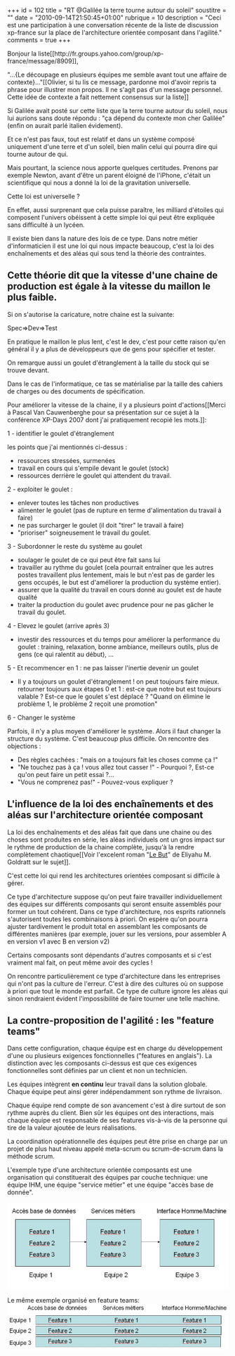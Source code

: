 +++
id = 102
title = "RT @Galilée la terre tourne autour du soleil"
soustitre = ""
date = "2010-09-14T21:50:45+01:00"
rubrique = 10
description = "Ceci est une participation à une conversation récente de la liste de discussion xp-france sur la place de l'architecture orientée composant dans l'agilité."
comments = true
+++

<div class="chapo"></div>
Bonjour la liste[[http://fr.groups.yahoo.com/group/xp-france/message/8909]],

"...{Le découpage en plusieurs équipes me semble avant tout une affaire de
contexte}..."[[Olivier, si tu lis ce message, pardonne moi d'avoir repris ta phrase pour illustrer mon propos. Il ne s'agit pas d'un message personnel. Cette idée de contexte a fait nettement consensus sur la liste]]

Si Galilée avait posté sur cette liste que la terre tourne autour du soleil, nous lui aurions sans doute répondu : "ça dépend du contexte mon cher Galilée" (enfin on aurait parlé italien évidement).

Et ce n'est pas faux, tout est relatif et dans un système composé uniquement d'une terre et d'un soleil, bien malin celui qui pourra dire qui tourne autour de qui.

Mais pourtant, la science nous apporte quelques certitudes. Prenons par exemple Newton, avant d'être un parent éloigné de l'iPhone, c'était un scientifique qui nous a donné la loi de la gravitation universelle.

Cette loi est universelle ?

En effet, aussi surprenant que cela puisse paraître, les milliard d'étoiles qui composent l'univers obéissent à cette simple loi qui peut être expliquée sans difficulté à un lycéen.

Il existe bien dans la nature des lois de ce type. Dans notre métier d'informaticien il est une loi qui nous impacte beaucoup, c'est la loi des enchaînements et des aléas qui sous tend la théorie des contraintes.

## Cette théorie dit que la vitesse d'une chaine de production est égale à la vitesse du maillon le plus faible.

Si on s'autorise la caricature, notre chaine est la suivante:

Spec=>Dev=>Test

En pratique le maillon le plus lent, c'est le dev, c'est pour cette raison qu'en général il y a plus de développeurs que de gens pour spécifier et tester. 

On remarque aussi un goulet d'étranglement à la taille du stock qui se trouve devant.

Dans le cas de l'informatique, ce tas se matérialise par la taille des cahiers de charges ou des documents de spécification.

Pour améliorer la vitesse de la chaine, il y a plusieurs point d'actions[[Merci à Pascal Van Cauwenberghe pour sa présentation sur ce sujet à la conférence XP-Days 2007 dont j'ai pratiquement recopié les mots.]]:

1 - identifier le goulet d'étranglement

les points que j'ai mentionnés ci-dessus :
 - ressources stressées, surmenées
 - travail en cours qui s'empile devant le goulet (stock)
 - ressources derrière le goulet qui attendent du travail.

2 - exploiter le goulet :

 - enlever toutes les tâches non productives
 - alimenter le goulet (pas de rupture en terme d'alimentation du travail à faire)
 - ne pas surcharger le goulet (il doit "tirer" le travail à faire)
 - "prioriser" soigneusement le travail du goulet.

3 - Subordonner le reste du système au goulet

 - soulager le goulet de ce qui peut être fait sans lui
 - travailler au rythme du goulet (cela pourrait entraîner que les autres postes travaillent plus lentement, mais le but n'est pas de garder les gens occupés, le but est d'améliorer la production du système entier).
 - assurer que la qualité du travail en cours donné au goulet est de haute qualité
 - traiter la production du goulet avec prudence pour ne pas gâcher le travail du goulet.

4 - Elevez le goulet (arrive après 3)

 - investir des ressources et du temps pour améliorer la performance du goulet : training, relaxation, bonne ambiance, meilleurs outils, plus de gens (ce qui ralentit au début), ...

5 - Et recommencer en 1 : ne pas laisser l'inertie devenir un goulet

 - Il y a toujours un goulet d'étranglement ! on peut toujours faire mieux. retourner toujours aux étapes 0 et 1 : est-ce que notre but est toujours valable ? Est-ce que le goulet s'est déplacé ? "Quand on élimine le problème 1, le problème 2 reçoit une promotion"

6 - Changer le système

Parfois, il n'y a plus moyen d'améliorer le système. Alors il faut changer la structure du système. C'est beaucoup plus difficile. On rencontre des objections :
 - Des règles cachées : "mais on a toujours fait les choses comme ça !"
 - "Ne touchez pas à ça ! vous allez tout casser !" - Pourquoi ?, Est-ce qu'on peut faire un petit essai ?...
 - "Vous ne comprenez pas!" - Pouvez-vous expliquer ?

## L'influence de la loi des enchaînements et des aléas sur l'architecture orientée composant

La loi des enchaînements et des aléas fait que dans une chaine ou des choses sont produites en série, les aléas individuels ont un gros impact sur le rythme de production de la chaine complète, jusqu'à la rendre complètement chaotique[[Voir l'excelent roman "[Le But](../article_77)" de Eliyahu M. Goldratt sur le sujet]].

C'est cette loi qui rend les architectures orientées composant si difficile à gérer.

Ce type d'architecture suppose qu'on peut faire travailler individuellement des équipes sur différents composants qui seront ensuite assemblés pour former un tout cohérent. Dans ce type d'architecture, nos esprits rationnels s'autorisent toutes les combinaisons à priori. On espère qu'on pourra ajuster tardivement le produit total en assemblant les composants de différentes manières (par exemple, jouer sur les versions, pour assembler A en version v1 avec B en version v2)

Certains composants sont dépendants d'autres composants et si c'est vraiment mal fait, on peut même avoir des cycles !

On rencontre particulièrement ce type d'architecture dans les entreprises qui n'ont pas la culture de l'erreur. C'est à dire des cultures où on suppose à priori que tout le monde est parfait. Ce type de culture ignore les aléas qui sinon rendraient évident l'impossibilité de faire tourner une telle machine.

## La contre-proposition de l'agilité : les "feature teams"

Dans cette configuration, chaque équipe est en charge du développement d'une ou plusieurs exigences fonctionnelles ("features en anglais"). La distinction avec les composants ci-dessus est que ces exigences fonctionnelles sont définies par un client et non un technicien.

Les équipes intègrent **en continu** leur travail dans la solution globale. Chaque équipe peut ainsi gérer indépendamment son rythme de livraison.

Chaque équipe rend compte de son avancement c'est à dire surtout de son rythme auprès du client. Bien sûr les équipes ont des interactions, mais chaque équipe est responsable de ses features vis-à-vis de la personne qui tire de la valeur ajoutée de leurs réalisations.

La coordination opérationnelle des équipes peut être prise en charge par un projet de plus haut niveau appelé meta-scrum ou scrum-de-scrum dans la méthode scrum.

L'exemple type d'une architecture orientée composants est une organisation qui constituerait des équipes par couche technique: une équipe IHM, une équipe "service métier" et une équipe "accès base de donnée".

<img src="/images/jpg/architecture_orientee_composants.jpg"/>

Le même exemple organisé en feature teams:
<img src="/images/jpg/Feature_Teams.jpg"/>